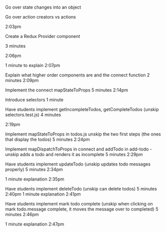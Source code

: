 Go over state changes into an object

Go over action creators vs actions

2:03pm


Create a Redux Provider component

3 minutes

2:06pm

1 minute to explain
2:07pm


Explain what higher order components are and the connect function
2 minutes
2:09pm

Implement the connect mapStateToProps
5 minutes
2:14pm

Introduce selectors
1 minute

Have students implement getIncompleteTodos, getCompleteTodos (unskip selectors.test.js)
4 minutes

2:19pm

Implement mapStateToProps in todos.js unskip the two first steps (the ones that display the todos)
5 minutes
2:24pm


Implement mapDispatchToProps in connect and addTodo in add-todo - unskip adds a todo and renders it as incomplete
5 minutes
2:29pm


Have students implement updateTodo (unskip updates todo messages properly)
5 minutes
2:34pm

1 minute explanation
2:35pm


Have students implement deleteTodo (unskip can delete todos)
5 minutes
2:40pm
1 minute explanation
2:41pm

Have students implement mark todo complete (unskip when clicking on mark todo.message complete, it moves the message over to completed)
5 minutes
2:46pm

1 minute explanation
2:47pm
